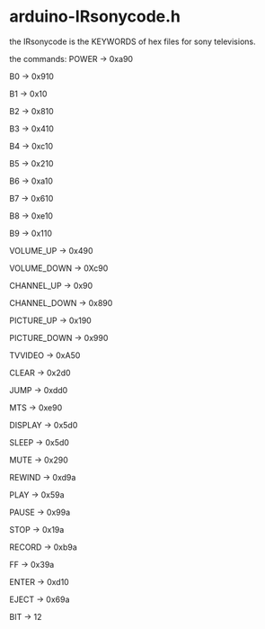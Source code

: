 # arduino-IRsonycode.h
the IRsonycode is the KEYWORDS of hex files for sony televisions. 


the commands:
POWER  ->    0xa90

B0    ->   0x910

B1    ->   0x10

B2    ->   0x810

B3    ->   0x410 

B4    ->   0xc10

B5    ->   0x210

B6    ->   0xa10

B7    ->   0x610

B8    ->   0xe10

B9    ->   0x110

VOLUME_UP  ->  0x490

VOLUME_DOWN ->  0Xc90

CHANNEL_UP ->   0x90

CHANNEL_DOWN ->  0x890 

PICTURE_UP ->   0x190

PICTURE_DOWN ->  0x990 

TVVIDEO ->   0xA50

CLEAR  ->    0x2d0

JUMP  ->    0xdd0

MTS  ->     0xe90

DISPLAY  ->   0x5d0

SLEEP  ->    0x5d0 

MUTE  ->    0x290

REWIND  ->   0xd9a

PLAY   ->   0x59a 

PAUSE ->    0x99a

STOP  ->    0x19a

RECORD  ->   0xb9a

FF   ->     0x39a

ENTER  ->   0xd10 

EJECT ->    0x69a

BIT   ->    12
